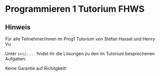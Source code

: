 # Programmieren 1 Tutorium FHWS

## Hinweis

Für alle Teilnehmer/innen im Prog1 Tutorium von Stefan Hassel und Henry Vu

Unter ```src/... ``` findet ihr die Lösungen zu den im Tutorium besprochenen Aufgaben.

Keine Garantie auf Richitgkeit!